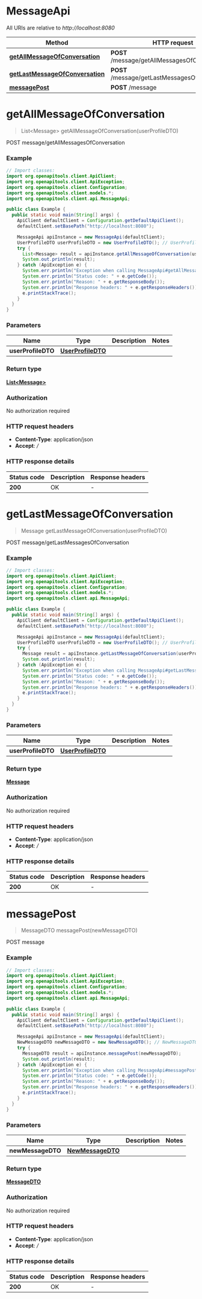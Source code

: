 # MessageApi

All URIs are relative to *http://localhost:8080*

| Method | HTTP request | Description |
|------------- | ------------- | -------------|
| [**getAllMessageOfConversation**](MessageApi.md#getAllMessageOfConversation) | **POST** /message/getAllMessagesOfConversation | POST message/getAllMessagesOfConversation |
| [**getLastMessageOfConversation**](MessageApi.md#getLastMessageOfConversation) | **POST** /message/getLastMessagesOfConversation | POST message/getLastMessagesOfConversation |
| [**messagePost**](MessageApi.md#messagePost) | **POST** /message | POST message |


<a id="getAllMessageOfConversation"></a>
# **getAllMessageOfConversation**
> List&lt;Message&gt; getAllMessageOfConversation(userProfileDTO)

POST message/getAllMessagesOfConversation

### Example
```java
// Import classes:
import org.openapitools.client.ApiClient;
import org.openapitools.client.ApiException;
import org.openapitools.client.Configuration;
import org.openapitools.client.models.*;
import org.openapitools.client.api.MessageApi;

public class Example {
  public static void main(String[] args) {
    ApiClient defaultClient = Configuration.getDefaultApiClient();
    defaultClient.setBasePath("http://localhost:8080");

    MessageApi apiInstance = new MessageApi(defaultClient);
    UserProfileDTO userProfileDTO = new UserProfileDTO(); // UserProfileDTO | 
    try {
      List<Message> result = apiInstance.getAllMessageOfConversation(userProfileDTO);
      System.out.println(result);
    } catch (ApiException e) {
      System.err.println("Exception when calling MessageApi#getAllMessageOfConversation");
      System.err.println("Status code: " + e.getCode());
      System.err.println("Reason: " + e.getResponseBody());
      System.err.println("Response headers: " + e.getResponseHeaders());
      e.printStackTrace();
    }
  }
}
```

### Parameters

| Name | Type | Description  | Notes |
|------------- | ------------- | ------------- | -------------|
| **userProfileDTO** | [**UserProfileDTO**](UserProfileDTO.md)|  | |

### Return type

[**List&lt;Message&gt;**](Message.md)

### Authorization

No authorization required

### HTTP request headers

 - **Content-Type**: application/json
 - **Accept**: */*

### HTTP response details
| Status code | Description | Response headers |
|-------------|-------------|------------------|
| **200** | OK |  -  |

<a id="getLastMessageOfConversation"></a>
# **getLastMessageOfConversation**
> Message getLastMessageOfConversation(userProfileDTO)

POST message/getLastMessagesOfConversation

### Example
```java
// Import classes:
import org.openapitools.client.ApiClient;
import org.openapitools.client.ApiException;
import org.openapitools.client.Configuration;
import org.openapitools.client.models.*;
import org.openapitools.client.api.MessageApi;

public class Example {
  public static void main(String[] args) {
    ApiClient defaultClient = Configuration.getDefaultApiClient();
    defaultClient.setBasePath("http://localhost:8080");

    MessageApi apiInstance = new MessageApi(defaultClient);
    UserProfileDTO userProfileDTO = new UserProfileDTO(); // UserProfileDTO | 
    try {
      Message result = apiInstance.getLastMessageOfConversation(userProfileDTO);
      System.out.println(result);
    } catch (ApiException e) {
      System.err.println("Exception when calling MessageApi#getLastMessageOfConversation");
      System.err.println("Status code: " + e.getCode());
      System.err.println("Reason: " + e.getResponseBody());
      System.err.println("Response headers: " + e.getResponseHeaders());
      e.printStackTrace();
    }
  }
}
```

### Parameters

| Name | Type | Description  | Notes |
|------------- | ------------- | ------------- | -------------|
| **userProfileDTO** | [**UserProfileDTO**](UserProfileDTO.md)|  | |

### Return type

[**Message**](Message.md)

### Authorization

No authorization required

### HTTP request headers

 - **Content-Type**: application/json
 - **Accept**: */*

### HTTP response details
| Status code | Description | Response headers |
|-------------|-------------|------------------|
| **200** | OK |  -  |

<a id="messagePost"></a>
# **messagePost**
> MessageDTO messagePost(newMessageDTO)

POST message

### Example
```java
// Import classes:
import org.openapitools.client.ApiClient;
import org.openapitools.client.ApiException;
import org.openapitools.client.Configuration;
import org.openapitools.client.models.*;
import org.openapitools.client.api.MessageApi;

public class Example {
  public static void main(String[] args) {
    ApiClient defaultClient = Configuration.getDefaultApiClient();
    defaultClient.setBasePath("http://localhost:8080");

    MessageApi apiInstance = new MessageApi(defaultClient);
    NewMessageDTO newMessageDTO = new NewMessageDTO(); // NewMessageDTO | 
    try {
      MessageDTO result = apiInstance.messagePost(newMessageDTO);
      System.out.println(result);
    } catch (ApiException e) {
      System.err.println("Exception when calling MessageApi#messagePost");
      System.err.println("Status code: " + e.getCode());
      System.err.println("Reason: " + e.getResponseBody());
      System.err.println("Response headers: " + e.getResponseHeaders());
      e.printStackTrace();
    }
  }
}
```

### Parameters

| Name | Type | Description  | Notes |
|------------- | ------------- | ------------- | -------------|
| **newMessageDTO** | [**NewMessageDTO**](NewMessageDTO.md)|  | |

### Return type

[**MessageDTO**](MessageDTO.md)

### Authorization

No authorization required

### HTTP request headers

 - **Content-Type**: application/json
 - **Accept**: */*

### HTTP response details
| Status code | Description | Response headers |
|-------------|-------------|------------------|
| **200** | OK |  -  |


